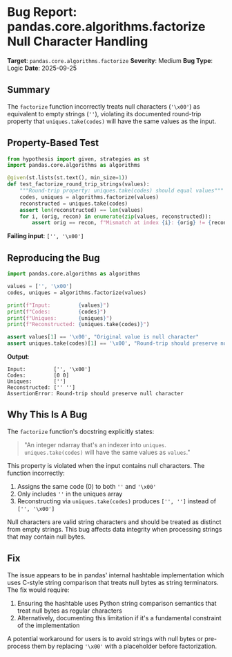 # Bug Report: pandas.core.algorithms.factorize Null Character Handling

**Target**: `pandas.core.algorithms.factorize`
**Severity**: Medium
**Bug Type**: Logic
**Date**: 2025-09-25

## Summary

The `factorize` function incorrectly treats null characters (`'\x00'`) as equivalent to empty strings (`''`), violating its documented round-trip property that `uniques.take(codes)` will have the same values as the input.

## Property-Based Test

```python
from hypothesis import given, strategies as st
import pandas.core.algorithms as algorithms

@given(st.lists(st.text(), min_size=1))
def test_factorize_round_trip_strings(values):
    """Round-trip property: uniques.take(codes) should equal values"""
    codes, uniques = algorithms.factorize(values)
    reconstructed = uniques.take(codes)
    assert len(reconstructed) == len(values)
    for i, (orig, recon) in enumerate(zip(values, reconstructed)):
        assert orig == recon, f"Mismatch at index {i}: {orig} != {recon}"
```

**Failing input**: `['', '\x00']`

## Reproducing the Bug

```python
import pandas.core.algorithms as algorithms

values = ['', '\x00']
codes, uniques = algorithms.factorize(values)

print(f"Input:         {values}")
print(f"Codes:         {codes}")
print(f"Uniques:       {uniques}")
print(f"Reconstructed: {uniques.take(codes)}")

assert values[1] == '\x00', "Original value is null character"
assert uniques.take(codes)[1] == '\x00', "Round-trip should preserve null character"
```

**Output**:
```
Input:         ['', '\x00']
Codes:         [0 0]
Uniques:       ['']
Reconstructed: ['' '']
AssertionError: Round-trip should preserve null character
```

## Why This Is A Bug

The `factorize` function's docstring explicitly states:

> "An integer ndarray that's an indexer into `uniques`. `uniques.take(codes)` will have the same values as `values`."

This property is violated when the input contains null characters. The function incorrectly:
1. Assigns the same code (0) to both `''` and `'\x00'`
2. Only includes `''` in the uniques array
3. Reconstructing via `uniques.take(codes)` produces `['', '']` instead of `['', '\x00']`

Null characters are valid string characters and should be treated as distinct from empty strings. This bug affects data integrity when processing strings that may contain null bytes.

## Fix

The issue appears to be in pandas' internal hashtable implementation which uses C-style string comparison that treats null bytes as string terminators. The fix would require:

1. Ensuring the hashtable uses Python string comparison semantics that treat null bytes as regular characters
2. Alternatively, documenting this limitation if it's a fundamental constraint of the implementation

A potential workaround for users is to avoid strings with null bytes or pre-process them by replacing `'\x00'` with a placeholder before factorization.